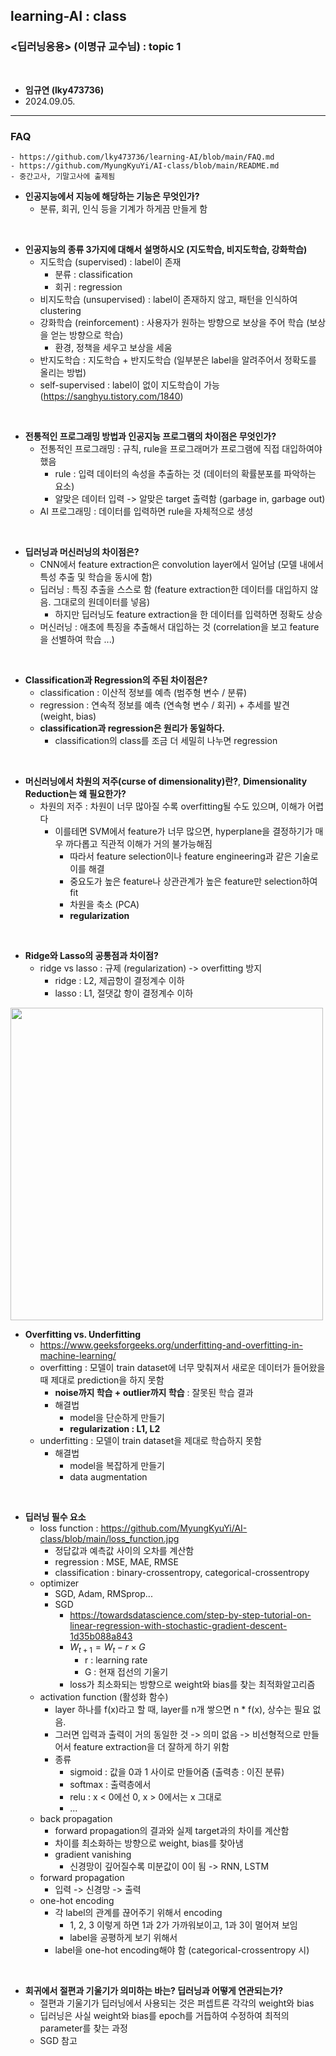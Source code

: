 ## learning-AI : class
### <딥러닝응용> (이명규 교수님) : topic 1

<br>

- **임규연 (lky473736)**
- 2024.09.05.

------

### FAQ
    - https://github.com/lky473736/learning-AI/blob/main/FAQ.md
    - https://github.com/MyungKyuYi/AI-class/blob/main/README.md
    - 중간고사, 기말고사에 출제됨

- **인공지능에서 지능에 해당하는 기능은 무엇인가?**  
    - 분류, 회귀, 인식 등을 기계가 하게끔 만들게 함 
    
<br>  

- **인공지능의 종류 3가지에 대해서 설명하시오 (지도학습, 비지도학습, 강화학습)**  
    - 지도학습 (supervised) : label이 존재  
        - 분류 : classification  
        - 회귀 : regression  
    - 비지도학습 (unsupervised) : label이 존재하지 않고, 패턴을 인식하여 clustering  
    - 강화학습 (reinforcement) : 사용자가 원하는 방향으로 보상을 주어 학습 (보상을 얻는 방향으로 학습)
        - 환경, 정책을 세우고 보상을 세움
    - 반지도학습 : 지도학습 + 반지도학습 (일부분은 label을 알려주어서 정확도를 올리는 방법)
    - self-supervised : label이 없이 지도학습이 가능 (https://sanghyu.tistory.com/1840)
    
<br>  

- **전통적인 프로그래밍 방법과 인공지능 프로그램의 차이점은 무엇인가?**  
    - 전통적인 프로그래밍 : 규칙, rule을 프로그래머가 프로그램에 직접 대입하여야 했음  
        - rule : 입력 데이터의 속성을 추출하는 것 (데이터의 확률분포를 파악하는 요소)
        - 알맞은 데이터 입력 -> 알맞은 target 출력함 (garbage in, garbage out)
    - AI 프로그래밍 : 데이터를 입력하면 rule을 자체적으로 생성  
    
<br>  

- **딥러닝과 머신러닝의 차이점은?**  
    - CNN에서 feature extraction은 convolution layer에서 일어남 (모델 내에서 특성 추출 및 학습을 동시에 함)
    - 딥러닝 : 특징 추출을 스스로 함 (feature extraction한 데이터를 대입하지 않음. 그대로의 원데이터를 넣음)
        - 하지만 딥러닝도 feature extraction을 한 데이터를 입력하면 정확도 상승
    - 머신러닝 : 애초에 특징을 추출해서 대입하는 것 (correlation을 보고 feature을 선별하여 학습 ...)

<br>  

- **Classification과 Regression의 주된 차이점은?**  
    - classification : 이산적 정보를 예측 (범주형 변수 / 분류)
    - regression : 연속적 정보를 예측 (연속형 변수 / 회귀) + 추세를 발견 (weight, bias)
    - **classification과 regression은 원리가 동일하다.**
        - classification의 class를 조금 더 세밀히 나누면 regression

<br>  

- **머신러닝에서 차원의 저주(curse of dimensionality)란?**, **Dimensionality Reduction는 왜 필요한가?** 
    - 차원의 저주 : 차원이 너무 많아질 수록 overfitting될 수도 있으며, 이해가 어렵다
        - 이를테면 SVM에서 feature가 너무 많으면, hyperplane을 결정하기가 매우 까다롭고 직관적 이해가 거의 불가능해짐
            - 따라서 feature selection이나 feature engineering과 같은 기술로 이를 해결
            - 중요도가 높은 feature나 상관관계가 높은 feature만 selection하여 fit
            - 차원을 축소 (PCA)
            - **regularization**

<br>  

- **Ridge와 Lasso의 공통점과 차이점?**  
    - ridge vs lasso : 규제 (regularization) -> overfitting 방지
        - ridge : L2, 제곱항이 결정계수 이하
        - lasso : L1, 절댓값 항이 결정계수 이하
        

<img src='https://media.geeksforgeeks.org/wp-content/cdn-uploads/20190523171258/overfitting_2.png' 
     width='500px'>
- **Overfitting vs. Underfitting**  
    - https://www.geeksforgeeks.org/underfitting-and-overfitting-in-machine-learning/
    - overfitting : 모델이 train dataset에 너무 맞춰져서 새로운 데이터가 들어왔을 때 제대로 prediction을 하지 못함
        - **noise까지 학습 + outlier까지 학습** : 잘못된 학습 결과
        - 해결법 
            - model을 단순하게 만들기
            - **regularization : L1, L2**
    - underfitting : 모델이 train dataset을 제대로 학습하지 못함
        - 해결법 
            - model을 복잡하게 만들기
            - data augmentation

<br> 

- **딥러닝 필수 요소**
    - loss function : https://github.com/MyungKyuYi/AI-class/blob/main/loss_function.jpg
        - 정답값과 예측값 사이의 오차를 계산함
        - regression : MSE, MAE, RMSE
        - classification : binary-crossentropy, categorical-crossentropy
    - optimizer
        - SGD, Adam, RMSprop...
        - SGD
            - https://towardsdatascience.com/step-by-step-tutorial-on-linear-regression-with-stochastic-gradient-descent-1d35b088a843
            - $W_{t+1} = W_t - r \times G$
                - r : learning rate
                - G : 현재 접선의 기울기
            - loss가 최소화되는 방향으로 weight와 bias를 찾는 최적화알고리즘
    - activation function (활성화 함수)
        - layer 하나를 f(x)라고 할 때, layer를 n개 쌓으면 n * f(x), 상수는 필요 없음.
        - 그러면 입력과 출력이 거의 동일한 것 -> 의미 없음 -> 비선형적으로 만들어서 feature extraction을 더 잘하게 하기 위함
        - 종류
            - sigmoid : 값을 0과 1 사이로 만들어줌 (출력층 : 이진 분류)
            - softmax : 출력층에서 
            - relu : x < 0에선 0, x > 0에서는 x 그대로
            - ...
    - back propagation
        - forward propagation의 결과와 실제 target과의 차이를 계산함
        - 차이를 최소화하는 방향으로 weight, bias를 찾아냄
        - gradient vanishing
            - 신경망이 깊어질수록 미분값이 0이 됨 -> RNN, LSTM
    - forward propagation
        - 입력 -> 신경망 -> 출력
    - one-hot encoding 
        - 각 label의 관계를 끊어주기 위해서 encoding
            - 1, 2, 3 이렇게 하면 1과 2가 가까워보이고, 1과 3이 멀어져 보임 
            - label을 공평하게 보기 위해서
        - label을 one-hot encoding해야 함 (categorical-crossentropy 시)
        

<br>

- **회귀에서 절편과 기울기가 의미하는 바는? 딥러닝과 어떻게 연관되는가?**  
    - 절편과 기울기가 딥러닝에서 사용되는 것은 퍼셉트론 각각의 weight와 bias
    - 딥러닝은 사실 weight와 bias를 epoch를 거듭하여 수정하여 최적의 parameter를 찾는 과정
    - SGD 참고
